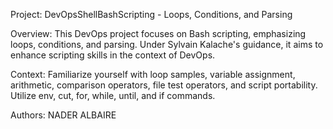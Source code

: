 Project: DevOpsShellBashScripting - Loops, Conditions, and Parsing

Overview:
This DevOps project focuses on Bash scripting, emphasizing loops, conditions, and parsing. Under Sylvain Kalache's guidance, it aims to enhance scripting skills in the context of DevOps.

Context:
Familiarize yourself with loop samples, variable assignment, arithmetic, comparison operators, file test operators, and script portability. Utilize env, cut, for, while, until, and if commands.


Authors:
NADER ALBAIRE

